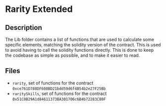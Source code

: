 # Rarity Extended

## Description
The Lib folder contains a list of functions that are used to calculate some specific elements, matching the solidity version of the contract. This is used to avoid having to call the solidity functions directly. This is done to keep the codebase as simple as possible, and to make it easier to read.

## Files
- `rarity`, set of functions for the contract `0xce761D788DF608BD21bdd59d6f4B54b2e27F25Bb`
- `raritySkills`, set of functions for the contract `0x51C0B29A1d84611373BA301706c6B4b72283C80F`